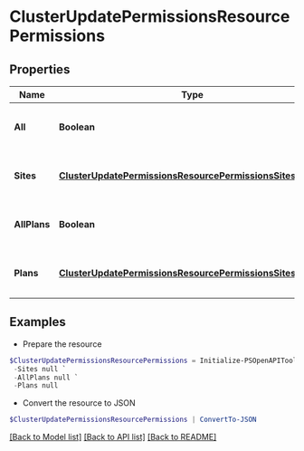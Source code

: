 # ClusterUpdatePermissionsResourcePermissions
## Properties

Name | Type | Description | Notes
------------ | ------------- | ------------- | -------------
**All** | **Boolean** | Pass true to allow access to all groups | [optional] 
**Sites** | [**ClusterUpdatePermissionsResourcePermissionsSitesInner[]**](ClusterUpdatePermissionsResourcePermissionsSitesInner.md) | Array of groups that are allowed access | [optional] 
**AllPlans** | **Boolean** | Pass true to allow access to all plans | [optional] 
**Plans** | [**ClusterUpdatePermissionsResourcePermissionsSitesInner[]**](ClusterUpdatePermissionsResourcePermissionsSitesInner.md) | Array of plans that are allowed access | [optional] 

## Examples

- Prepare the resource
```powershell
$ClusterUpdatePermissionsResourcePermissions = Initialize-PSOpenAPIToolsClusterUpdatePermissionsResourcePermissions  -All null `
 -Sites null `
 -AllPlans null `
 -Plans null
```

- Convert the resource to JSON
```powershell
$ClusterUpdatePermissionsResourcePermissions | ConvertTo-JSON
```

[[Back to Model list]](../README.md#documentation-for-models) [[Back to API list]](../README.md#documentation-for-api-endpoints) [[Back to README]](../README.md)

